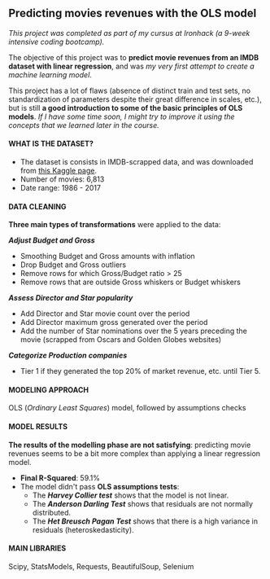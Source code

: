 ## Predicting movies revenues with the OLS model

*This project was completed as part of my cursus at Ironhack (a 9-week intensive coding bootcamp).*

The objective of this project was to **predict movie revenues from an IMDB dataset with linear regression**, and was *my very first attempt to create a machine learning model*.

This project has a lot of flaws (absence of distinct train and test sets, no standardization of parameters despite their great difference in scales, etc.), but is still **a good introduction to some of the basic principles of OLS models**. *If I have some time soon, I might try to improve it using the concepts that we learned later in the course.*

#### WHAT IS THE DATASET?

- The dataset is consists in IMDB-scrapped data, and was downloaded from [this Kaggle page](https://www.kaggle.com/danielgrijalvas/movies).
- Number of movies: 6,813
- Date range: 1986 - 2017

#### DATA CLEANING

**Three main types of transformations** were applied to the data:

***Adjust Budget and Gross***
- Smoothing Budget and Gross amounts with inflation
- Drop Budget and Gross outliers
- Remove rows for which Gross/Budget ratio > 25
- Remove rows that are outside Gross whiskers or Budget whiskers

***Assess Director and Star popularity***
- Add Director and Star movie count over the period
- Add Director maximum gross generated over the period
- Add the number of Star nominations over the 5 years preceding the movie (scrapped from Oscars and Golden Globes websites)

***Categorize Production companies***
- Tier 1 if they generated the top 20% of market revenue, etc. until Tier 5.

#### MODELING APPROACH

OLS (*Ordinary Least Squares*) model, followed by assumptions checks

#### MODEL RESULTS

**The results of the modelling phase are not satisfying**: predicting movie revenues seems to be a bit more complex than applying a linear regression model.

- **Final R-Squared**: 59.1%
- The model didn't pass **OLS assumptions tests**:
    - The ***Harvey Collier test*** shows that the model is not linear.
    - The ***Anderson Darling Test*** shows that residuals are not normally distributed.
    - The ***Het Breusch Pagan Test*** shows that there is a high variance in residuals (heteroskedasticity).
    
 #### MAIN LIBRARIES
 
 Scipy, StatsModels, Requests, BeautifulSoup, Selenium
